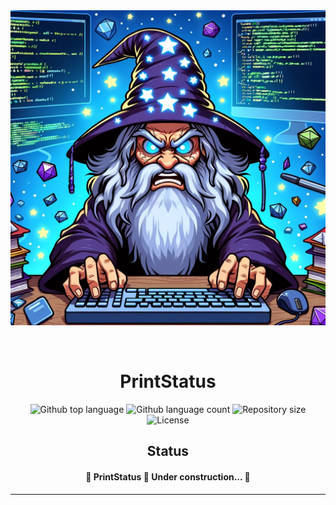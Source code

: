 <div align="center" id="top"> 
  <img src="./.github/img.png" alt="PrintStatus"/>

  &#xa0;

  <!-- <a href="https://printstatus.netlify.app">Demo</a> -->
</div>

<h1 align="center">PrintStatus</h1>

<div align="center">
  <img alt="Github top language" src="https://img.shields.io/github/languages/top/amats6655/printstatus?color=4f00db">

  <img alt="Github language count" src="https://img.shields.io/github/languages/count/amats6655/printstatus?color=4200b8">

  <img alt="Repository size" src="https://img.shields.io/github/repo-size/amats6655/printstatus?color=340090">

  <img alt="License" src="https://img.shields.io/github/license/amats6655/printstatus?color=230061">

  <!-- <img alt="Github issues" src="https://img.shields.io/github/issues/amats6655/printstatus?color=56BEB8" /> -->

  <!-- <img alt="Github forks" src="https://img.shields.io/github/forks/amats6655/printstatus?color=56BEB8" /> -->

  <!-- <img alt="Github stars" src="https://img.shields.io/github/stars/amats6655/printstatus?color=56BEB8" /> -->
</div>


<h2 align="center">Status</h2>

 <h4 align="center"> 
	🚧  PrintStatus 🚀 Under construction...  🚧
</h4> 

<hr>
<!-- 
<p align="center">
  <a href="#dart-about">About</a> &#xa0; | &#xa0; 
  <a href="#sparkles-features">Features</a> &#xa0; | &#xa0;
  <a href="#rocket-technologies">Technologies</a> &#xa0; | &#xa0;
  <a href="#white_check_mark-requirements">Requirements</a> &#xa0; | &#xa0;
  <a href="#checkered_flag-starting">Starting</a> &#xa0; | &#xa0;
  <a href="#memo-license">License</a> &#xa0; | &#xa0;
  <a href="https://github.com/amats6655" target="_blank">Author</a>
</p>

<br>

## :dart: About ##

Describe your project

## :sparkles: Features ##

:heavy_check_mark: Feature 1;\
:heavy_check_mark: Feature 2;\
:heavy_check_mark: Feature 3;

## :rocket: Technologies ##

The following tools were used in this project:

- [Expo](https://expo.io/)
- [Node.js](https://nodejs.org/en/)
- [React](https://pt-br.reactjs.org/)![img.png](img.png)![img_1.png](img_1.png)![img_2.png](img_2.png)![img_3.png](img_3.png)![img_4.png](img_4.png)![img_5.png](img_5.png)
- [React Native](https://reactnative.dev/)
- [TypeScript](https://www.typescriptlang.org/)

## :white_check_mark: Requirements ##

Before starting :checkered_flag:, you need to have [Git](https://git-scm.com) and [Node](https://nodejs.org/en/) installed.

## :checkered_flag: Starting ##

```bash
# Clone this project
$ git clone https://github.com/amats6655/printstatus

# Access
$ cd printstatus

# Install dependencies
$ yarn

# Run the project
$ yarn start

# The server will initialize in the <http://localhost:3000>
```

## :memo: License ##

This project is under license from MIT. For more details, see the [LICENSE](LICENSE.md) file.


Made with :heart: by <a href="https://github.com/amats6655" target="_blank">Andrey</a>

&#xa0;

<a href="#top">Back to top</a> -->

